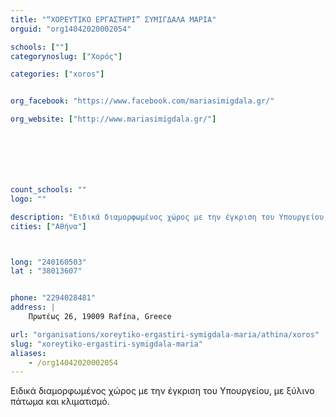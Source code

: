 ```yaml
---
title: "“ΧΟΡΕΥΤΙΚΟ ΕΡΓΑΣΤΗΡΙ” ΣΥΜΙΓΔΑΛΑ ΜΑΡΙΑ"
orguid: "org14042020002054"

schools: [""]
categorynoslug: ["Χορός"]

categories: ["xoros"]


org_facebook: "https://www.facebook.com/mariasimigdala.gr/"

org_website: ["http://www.mariasimigdala.gr/"]







count_schools: ""
logo: ""

description: "Ειδικά διαμορφωμένος χώρος με την έγκριση του Υπουργείου, με ξύλινο πάτωμα και κλιματισμό."
cities: ["Αθήνα"]



long: "240160503"
lat : "38013607"


phone: "2294028481"
address: |
    Πρωτέως 26, 19009 Rafína, Greece

url: "organisations/xoreytiko-ergastiri-symigdala-maria/athina/xoros"
slug: "xoreytiko-ergastiri-symigdala-maria"
aliases:
    - /org14042020002054
---
```


Ειδικά διαμορφωμένος χώρος με την έγκριση του Υπουργείου, με ξύλινο πάτωμα και κλιματισμό.
